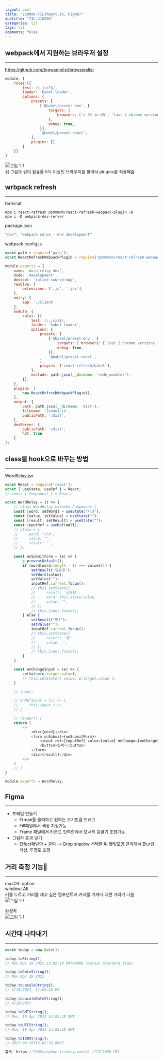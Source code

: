 ```yaml
---
layout: post
title: "210806-TIL(React.js, Figma)"
subtitle: "TIL-210806"
categories: til
tags: til
comments: false
---
```


## webpack에서 지원하는 브라우저 설정
---
<https://github.com/browserslist/browserslist>      
```javascript
module: {
    rules:[{
        test: /\.jsx?$/,
        loader: 'babel-loader',
        options: {
            presets: [
                ['@babel/preset-env', {
                    targets: {
                        browsers: ['> 5% in KR', 'last 2 chrome versions'],
                    },
                    debug: true,
                }],
                '@babel/preset-react',
            ],
            plugins: [],
        }
    }]
}
```
![그림 1-1](/assets/img/web/2021-08-06/1-1.png)  
위 그림과 같이 점유율 5% 이상인 브라우저를 찾아서 plugins를 적용해줌

## wrbpack refresh
---
terminal
```
npm i react-refresh @pmmmwh/react-refresh-webpack-plugin -D
npm i -D webpack-dev-server
```

package.json
```javascript
"dev": "webpack serve --env development"
```

webpack.config.js
```javascript
const path = require('path');
const ReactRefreshWebpackPlugin = require('@pmmmwh/react-refresh-webpack-plugin');

module.exports = {
    name: 'word-relay-dev',
    mode: 'development',
    devtool: 'inline-source-map',
    resolve: {
        extensions: ['.js', '.jsx'],
    },
    entry: {
        app: './client',
    },
    module: {
        rules: [{
            test: /\.jsx?$/,
            loader: 'babel-loader',
            options: {
                presets: [
                    ['@babel/preset-env', {
                        targets: { browsers: ['last 2 chrome versions'] },
                        debug: true,
                    }],
                    '@babel/preset-react',
                ],
                plugins: ['react-refresh/babel'],
            },
            exclude: path.join(__dirname, 'node_modules'),
        }],
    },
    plugins: [
        new ReactRefreshWebpackPlugin(),
    ],
    output: {
        path: path.join(__dirname, 'dist'),
        filename: '[name].js',
        publicPath: '/dist',
    },
    devServer: {
        publicPath: '/dist',
        hot: true
    }
};
```

## class를 hook으로 바꾸는 방법
---
WordRelay.jsx
```javascript
const React = require('react');
const { useState, useRef } = React;
// const { Component } = React;

const WordRelay = () => {
    // class WordRelay extends Component {
    const [word, setWord] = useState("사과");
    const [value, setValue] = useState("");
    const [result, setResult] = useState("");
    const inputRef = useRef(null);
    // state = {
    //     word: "사과",
    //     value: "",
    //     result: '',
    // };

    const onSubmitForm = (e) => {
        e.preventDefault();
        if (word[word.length - 1] === value[0]) {
            setResult('딩동댕');
            setWord(value);
            setValue("");
            inputRef.current.focus();
            // this.setState({
            //     result: '딩동댕',
            //     word: this.state.value,
            //     value: "",
            // })
            // this.input.focus();
        } else {
            setResult("땡!");
            setValue("");
            inputRef.current.focus();
            // this.setState({
            //     result: '땡',
            //     value: '',
            // })
            // this.input.focus();
        }
    }

    const onChangeInput = (e) => {
        setValue(e.target.value);
        // this.setState({ value: e.target.value })
    }

    // input;

    // onRefInput = (c) => {
    //     this.input = c;
    // }

    // render() {
    return (
        <>
            <div>{word}</div>
            <form onSubmit={onSubmitForm}>
                <input ref={inputRef} value={value} onChange={onChangeInput} />
                <button>입력!</button>
            </form>
            <div>{result}</div>
        </>
    )
    // }
}

module.exports = WordRelay;
```


## Figma
---
- 프레임 만들기
    - Frmae툴 클릭하고 원하는 크기만큼 드래그     
    - Fill패널에서 색상 지정가능      
    - Frame 패널에서 라운드 입력란에서 모서리 둥글기 조정가능
- 그림자 효과 넣기
    - Effect패널의 + 클릭 -> Drop shadow 선택한 뒤 햇빛모양 클릭해서 Blur랑 색상, 투명도 조정

## 거리 측정 기능
---
masOS: option       
window: Alt     
키를 누르고 거리를 재고 싶은 컴포넌트에 커서를 가져다 대면 거리가 나옴      
![그림 1-1](/assets/img/web/2021-08-06/1-2.png)         

완성작      
![그림 1-1](/assets/img/web/2021-08-06/1-3.png)  

## 시간대 나타내기
---
```javascript
const today = new Date(); 

today.toString(); 
// Mon Apr 19 2021 23:02:18 GMT+0900 (Korean Standard Time) 

today.toDateString(); 
// Mon Apr 19 2021 

today.toLocaleString(); 
// 4/19/2021, 11:02:18 PM 

today.toLocaleDateString(); 
// 4/19/2021 

today.toGMTString(); 
// Mon, 19 Apr 2021 14:02:18 GMT 

today.toUTCString(); 
// Mon, 19 Apr 2021 14:02:18 GMT 

today.toISOString(); 
// 2021-04-19T14:02:18.809Z

출처: https://7942yongdae.tistory.com/41 [프로그래머 YD]
```